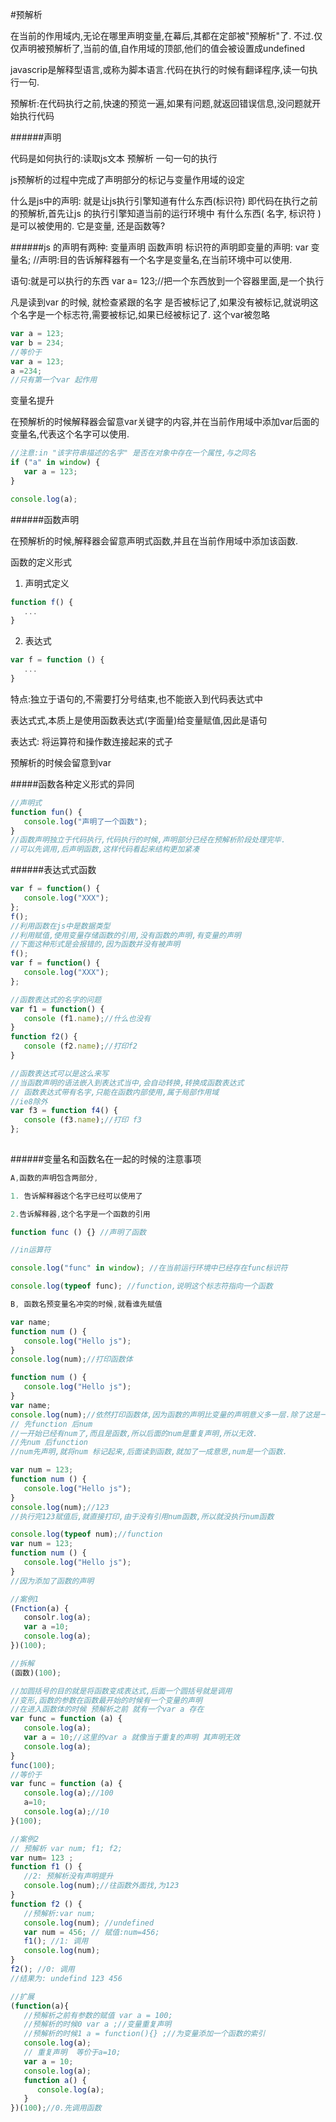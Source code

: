 #预解析

在当前的作用域内,无论在哪里声明变量,在幕后,其都在定部被"预解析"了. 不过.仅仅声明被预解析了,当前的值,自作用域的顶部,他们的值会被设置成undefined

javascrip是解释型语言,或称为脚本语言.代码在执行的时候有翻译程序,读一句执行一句.

预解析:在代码执行之前,快速的预览一遍,如果有问题,就返回错误信息,没问题就开始执行代码

######声明

代码是如何执行的:读取js文本 预解析 一句一句的执行

js预解析的过程中完成了声明部分的标记与变量作用域的设定

什么是js中的声明: 就是让js执行引擎知道有什么东西(标识符)
即代码在执行之前的预解析,首先让js 的执行引擎知道当前的运行环境中
有什么东西( 名字, 标识符 )是可以被使用的. 它是变量, 还是函数等? 

######js 的声明有两种: 变量声明 函数声明
标识符的声明即变量的声明: var 变量名; //声明:目的告诉解释器有一个名字是变量名,在当前环境中可以使用.

语句:就是可以执行的东西 var a= 123;//把一个东西放到一个容器里面,是一个执行

凡是读到var 的时候, 就检查紧跟的名字 是否被标记了,如果没有被标记,就说明这个名字是一个标志符,需要被标记,如果已经被标记了. 这个var被忽略

```javascript
var a = 123;
var b = 234;
//等价于
var a = 123;
a =234;
//只有第一个var 起作用
```
变量名提升

在预解析的时候解释器会留意var关键字的内容,并在当前作用域中添加var后面的变量名,代表这个名字可以使用.

```javascript
//注意:in "该字符串描述的名字" 是否在对象中存在一个属性,与之同名
if ("a" in window) {
   var a = 123;
}

console.log(a);
```

######函数声明

在预解析的时候,解释器会留意声明式函数,并且在当前作用域中添加该函数.

函数的定义形式

1. 声明式定义
```javascript
function f() {
   ...
}
```
2. 表达式
```javascript
var f = function () {
   ...
}
```
特点:独立于语句的,不需要打分号结束,也不能嵌入到代码表达式中

表达式式,本质上是使用函数表达式(字面量)给变量赋值,因此是语句

表达式: 将运算符和操作数连接起来的式子

预解析的时候会留意到var 

#####函数各种定义形式的异同

```javascript
//声明式 
function fun() {
   console.log("声明了一个函数");
}
//函数声明独立于代码执行,代码执行的时候,声明部分已经在预解析阶段处理完毕.
//可以先调用,后声明函数,这样代码看起来结构更加紧凑
```

######表达式式函数

```javascript 
var f = function() {
   console.log("XXX");
};
f();
//利用函数在js中是数据类型
//利用赋值,使用变量存储函数的引用,没有函数的声明,有变量的声明
//下面这种形式是会报错的,因为函数并没有被声明
f();
var f = function() {
   console.log("XXX");
};

//函数表达式的名字的问题
var f1 = function() {
   console (f1.name);//什么也没有
} 
function f2() {
   console (f2.name);//打印f2
}

//函数表达式可以是这么来写
//当函数声明的语法嵌入到表达式当中,会自动转换,转换成函数表达式
// 函数表达式带有名字,只能在函数内部使用,属于局部作用域
//ie8除外
var f3 = function f4() {
   console (f3.name);//打印 f3
};
 
```
######变量名和函数名在一起的时候的注意事项
```javascript
A,函数的声明包含两部分,

1. 告诉解释器这个名字已经可以使用了

2.告诉解释器,这个名字是一个函数的引用

function func () {} //声明了函数

//in运算符

console.log("func" in window); //在当前运行环境中已经存在func标识符

console.log(typeof func); //function,说明这个标志符指向一个函数

B, 函数名预变量名冲突的时候,就看谁先赋值

var name;
function num () {
   console.log("Hello js");
}
console.log(num);//打印函数体

function num () {
   console.log("Hello js");
}
var name;
console.log(num);//依然打印函数体,因为函数的声明比变量的声明意义多一层.除了这是一个可用的标识符,还表示这是一个函数.
// 先function 后num
//一开始已经有num了,而且是函数,所以后面的num是重复声明,所以无效.
//先num 后function 
//num先声明,就将num 标记起来,后面读到函数,就加了一成意思,num是一个函数.

var num = 123;
function num () {
   console.log("Hello js");
}
console.log(num);//123
//执行完123赋值后,就直接打印,由于没有引用num函数,所以就没执行num函数

console.log(typeof num);//function
var num = 123;
function num () {
   console.log("Hello js");
}
//因为添加了函数的声明
```
```javascript
//案例1
(Fnction(a) {
   consolr.log(a);
   var a =10;
   console.log(a);
})(100);

//拆解
(函数)(100);

//加圆括号的目的就是将函数变成表达式,后面一个圆括号就是调用
//变形,函数的参数在函数最开始的时候有一个变量的声明
//在进入函数体的时候 预解析之前 就有一个var a 存在
var func = function (a) {
   console.log(a);
   var a = 10;//这里的var a 就像当于重复的声明 其声明无效
   console.log(a);
}
func(100);
//等价于
var func = function (a) {
   console.log(a);//100
   a=10;
   console.log(a);//10
}(100);
```
```javascript
//案例2 
// 预解析 var num; f1; f2;
var num= 123 ;
function f1 () {
   //2: 预解析没有声明提升
   console.log(num);//往函数外面找,为123
}
function f2 () {
   //预解析:var num;
   console.log(num); //undefined
   var num = 456; // 赋值:num=456;
   f1(); //1: 调用
   console.log(num); 
}
f2(); //0: 调用
//结果为: undefind 123 456
```
```javascript 
//扩展
(function(a){
   //预解析之前有参数的赋值 var a = 100;
   //预解析的时候0 var a ;//变量重复声明
   //预解析的时候1 a = function(){} ;//为变量添加一个函数的索引
   console.log(a);
   // 重复声明  等价于a=10;
   var a = 10;
   console.log(a);
   function a() {
      console.log(a);
   }
})(100);//0.先调用函数
```


